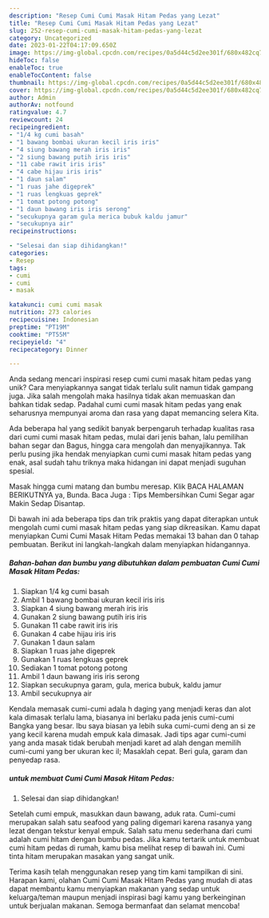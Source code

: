 ```yaml
---
description: "Resep Cumi Cumi Masak Hitam Pedas yang Lezat"
title: "Resep Cumi Cumi Masak Hitam Pedas yang Lezat"
slug: 252-resep-cumi-cumi-masak-hitam-pedas-yang-lezat
category: Uncategorized
date: 2023-01-22T04:17:09.650Z
image: https://img-global.cpcdn.com/recipes/0a5d44c5d2ee301f/680x482cq70/cumi-cumi-masak-hitam-pedas-foto-resep-utama.jpg
hideToc: false
enableToc: true
enableTocContent: false
thumbnail: https://img-global.cpcdn.com/recipes/0a5d44c5d2ee301f/680x482cq70/cumi-cumi-masak-hitam-pedas-foto-resep-utama.jpg
cover: https://img-global.cpcdn.com/recipes/0a5d44c5d2ee301f/680x482cq70/cumi-cumi-masak-hitam-pedas-foto-resep-utama.jpg
author: Admin
authorAv: notfound
ratingvalue: 4.7
reviewcount: 24
recipeingredient:
- "1/4 kg cumi basah"
- "1 bawang bombai ukuran kecil iris iris"
- "4 siung bawang merah iris iris"
- "2 siung bawang putih iris iris"
- "11 cabe rawit iris iris"
- "4 cabe hijau iris iris"
- "1 daun salam"
- "1 ruas jahe digeprek"
- "1 ruas lengkuas geprek"
- "1 tomat potong potong"
- "1 daun bawang iris iris serong"
- "secukupnya garam gula merica bubuk kaldu jamur"
- "secukupnya air"
recipeinstructions:

- "Selesai dan siap dihidangkan!"
categories:
- Resep
tags:
- cumi
- cumi
- masak

katakunci: cumi cumi masak 
nutrition: 273 calories
recipecuisine: Indonesian
preptime: "PT19M"
cooktime: "PT55M"
recipeyield: "4"
recipecategory: Dinner

---
```





Anda sedang mencari inspirasi resep cumi cumi masak hitam pedas yang unik? Cara menyiapkannya sangat tidak terlalu sulit namun tidak gampang juga. Jika salah mengolah maka hasilnya tidak akan memuaskan dan bahkan tidak sedap. Padahal cumi cumi masak hitam pedas yang enak seharusnya mempunyai aroma dan rasa yang dapat memancing selera Kita.





Ada beberapa hal yang sedikit banyak berpengaruh terhadap kualitas rasa dari cumi cumi masak hitam pedas, mulai dari jenis bahan, lalu pemilihan bahan segar dan Bagus, hingga cara mengolah dan menyajikannya. Tak perlu pusing jika hendak menyiapkan cumi cumi masak hitam pedas yang enak,      asal sudah tahu triknya maka hidangan ini dapat menjadi suguhan spesial.














Masak hingga cumi matang dan bumbu meresap. Klik BACA HALAMAN BERIKUTNYA ya, Bunda. Baca Juga : Tips Membersihkan Cumi Segar agar Makin Sedap Disantap.






Di bawah ini ada beberapa tips dan trik praktis yang dapat diterapkan untuk mengolah cumi cumi masak hitam pedas yang siap dikreasikan. Kamu dapat menyiapkan Cumi Cumi Masak Hitam Pedas memakai 13 bahan dan 0 tahap pembuatan. Berikut ini langkah-langkah dalam menyiapkan hidangannya.

<!--inarticleads1-->

##### Bahan-bahan dan bumbu yang dibutuhkan dalam pembuatan Cumi Cumi Masak Hitam Pedas:

1. Siapkan 1/4 kg cumi basah
1. Ambil 1 bawang bombai ukuran kecil iris iris
1. Siapkan 4 siung bawang merah iris iris
1. Gunakan 2 siung bawang putih iris iris
1. Gunakan 11 cabe rawit iris iris
1. Gunakan 4 cabe hijau iris iris
1. Gunakan 1 daun salam
1. Siapkan 1 ruas jahe digeprek
1. Gunakan 1 ruas lengkuas geprek
1. Sediakan 1 tomat potong potong
1. Ambil 1 daun bawang iris iris serong
1. Siapkan secukupnya garam, gula, merica bubuk, kaldu jamur
1. Ambil secukupnya air


Kendala memasak cumi-cumi adala h daging yang menjadi keras dan alot kala dimasak terlalu lama, biasanya ini berlaku pada jenis cumi-cumi Bangka yang besar. Ibu saya biasan ya lebih suka cumi-cumi deng an si ze yang kecil karena mudah empuk kala dimasak. Jadi tips agar cumi-cumi yang anda masak tidak berubah menjadi karet ad alah dengan memilih cumi-cumi yang ber ukuran kec il; Masaklah cepat. Beri gula, garam dan penyedap rasa. 

<!--inarticleads2-->

#####  untuk membuat Cumi Cumi Masak Hitam Pedas:


1. Selesai dan siap dihidangkan!

Setelah cumi empuk, masukkan daun bawang, aduk rata. Cumi-cumi merupakan salah satu seafood yang paling digemari karena rasanya yang lezat dengan tekstur kenyal empuk. Salah satu menu sederhana dari cumi adalah cumi hitam dengan bumbu pedas. Jika kamu tertarik untuk membuat cumi hitam pedas di rumah, kamu bisa melihat resep di bawah ini. Cumi tinta hitam merupakan masakan yang sangat unik. 

Terima kasih telah menggunakan resep yang tim kami tampilkan di sini. Harapan kami, olahan Cumi Cumi Masak Hitam Pedas yang mudah di atas dapat membantu kamu menyiapkan makanan yang sedap untuk keluarga/teman maupun menjadi inspirasi bagi kamu yang berkeinginan untuk berjualan makanan. Semoga bermanfaat dan selamat mencoba!
